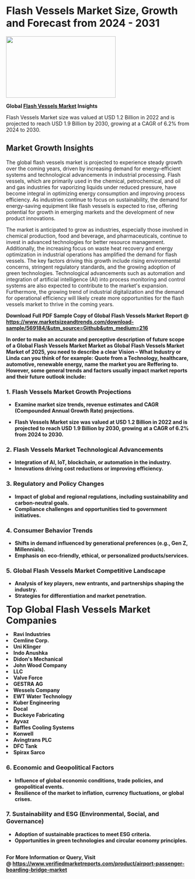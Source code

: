 <H1>Flash Vessels Market Size, Growth and Forecast from 2024 - 2031</H1><img class="aligncenter size-medium wp-image-584254" src="https://thirdeyenews.in/wp-content/uploads/2024/09/Global-Market-Research-300x168.jpeg" alt="" width="300" height="168" /><p><strong>Global&nbsp;<a href="https://www.marketsizeandtrends.com/download-sample/569184/&amp;utm_source=Github&utm_medium=216">Flash Vessels Market</a> Insights</strong></p><p>Flash Vessels Market size was valued at USD 1.2 Billion in 2022 and is projected to reach USD 1.9 Billion by 2030, growing at a CAGR of 6.2% from 2024 to 2030.</p><p><h2>Market Growth Insights</h2> <p>The global flash vessels market is projected to experience steady growth over the coming years, driven by increasing demand for energy-efficient systems and technological advancements in industrial processing. Flash vessels, which are primarily used in the chemical, petrochemical, and oil and gas industries for vaporizing liquids under reduced pressure, have become integral in optimizing energy consumption and improving process efficiency. As industries continue to focus on sustainability, the demand for energy-saving equipment like flash vessels is expected to rise, offering potential for growth in emerging markets and the development of new product innovations.</p> <p><strong></strong></p> <p>The market is anticipated to grow as industries, especially those involved in chemical production, food and beverage, and pharmaceuticals, continue to invest in advanced technologies for better resource management. Additionally, the increasing focus on waste heat recovery and energy optimization in industrial operations has amplified the demand for flash vessels. The key factors driving this growth include rising environmental concerns, stringent regulatory standards, and the growing adoption of green technologies. Technological advancements such as automation and integration of artificial intelligence (AI) into process monitoring and control systems are also expected to contribute to the market's expansion. Furthermore, the growing trend of industrial digitalization and the demand for operational efficiency will likely create more opportunities for the flash vessels market to thrive in the coming years.</p> <p><strong></p><p><span class=""><strong>Download Full PDF Sample Copy of Global Flash Vessels Market Report</strong> @ <a href="https://www.marketsizeandtrends.com/download-sample/569184/&amp;utm_source=Github&utm_medium=216" target="_blank">https://www.marketsizeandtrends.com/download-sample/569184/&amp;utm_source=Github&utm_medium=216</a></span></p><p>In order to make an accurate and perceptive description of future scope of a Global&nbsp;Flash Vessels Market Market as Global&nbsp;Flash Vessels Market Market of 2025, you need to describe a clear Vision &ndash; What Industry or Linda can you think of for example: Quote from a Technology, healthcare, automotive, renewable energy, name the market you are Reffering to. However, some general trends and factors usually impact market reports and their future outlook include:</p><h3>1.&nbsp;<strong>Flash Vessels Market Growth Projections</strong></h3><ul><li>Examine market size trends, revenue estimates and CAGR (Compounded Annual Growth Rate) projections.</li><li><p>Flash Vessels Market size was valued at USD 1.2 Billion in 2022 and is projected to reach USD 1.9 Billion by 2030, growing at a CAGR of 6.2% from 2024 to 2030.</p></li></ul><h3>2.&nbsp;<strong>Flash Vessels Market Technological Advancements</strong></h3><ul><li>Integration of AI, IoT, blockchain, or automation in the industry.</li><li>Innovations driving cost reductions or improving efficiency.</li></ul><h3>3.&nbsp;<strong>Regulatory and Policy Changes</strong></h3><ul><li>Impact of global and regional regulations, including sustainability and carbon-neutral goals.</li><li>Compliance challenges and opportunities tied to government initiatives.</li></ul><h3>4.&nbsp;<strong>Consumer Behavior Trends</strong></h3><ul><li>Shifts in demand influenced by generational preferences (e.g., Gen Z, Millennials).</li><li>Emphasis on eco-friendly, ethical, or personalized products/services.</li></ul><h3>5.&nbsp;<strong>Global Flash Vessels Market Competitive Landscape</strong></h3><ul><li>Analysis of key players, new entrants, and partnerships shaping the industry.</li><li>Strategies for differentiation and market penetration.</li></ul><p data-pm-slice="1 1 []"><span style="color: inherit; font-family: inherit; font-size: 25px;">Top Global Flash Vessels Market Companies</span></p><div class="" data-test-id=""><p><li>Ravi Industries</li><li> Cemline Corp.</li><li> Uni Klinger</li><li> Indo Anushka</li><li> Didon's Mechanical</li><li> John Wood Company</li><li> LLC</li><li> Valve Force</li><li> GESTRA AG</li><li> Wessels Company</li><li> EWT Water Technology</li><li> Kuber Engineering</li><li> Docal</li><li> Buckeye Fabricating</li><li> Ayvaz</li><li> Baffles Cooling Systems</li><li> Konwell</li><li> Avingtrans PLC</li><li> DFC Tank</li><li> Spirax Sarco</li></p></div><h3>6.&nbsp;<strong>Economic and Geopolitical Factors</strong></h3><ul><li>Influence of global economic conditions, trade policies, and geopolitical events.</li><li>Resilience of the market to inflation, currency fluctuations, or global crises.</li></ul><h3>7.&nbsp;<strong>Sustainability and ESG (Environmental, Social, and Governance)</strong></h3><ul><li>Adoption of sustainable practices to meet ESG criteria.</li><li>Opportunities in green technologies and circular economy principles.</li></ul><h2><strong style="font-size: 14px;">For More Information or Query, Visit @&nbsp;</strong><a style="background-color: #ffffff; font-size: 14px;" href="https://www.marketsizeandtrends.com/report/flash-vessels-market/" target="_blank">https://www.verifiedmarketreports.com/product/airport-passenger-boarding-bridge-market</a></h2>

